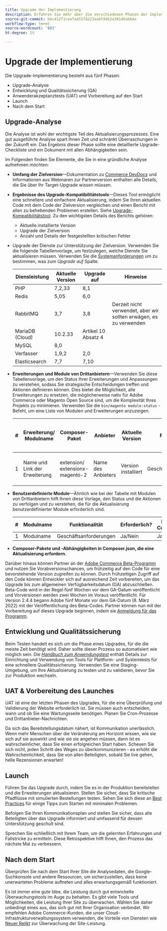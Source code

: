 ```yaml
---
title: Upgrade der Implementierung
description: Erfahren Sie mehr über die verschiedenen Phasen der Implementierung von Upgrades für Adobe Commerce- und Magento Open Source-Projekte.
source-git-commit: bbc412f1ceafaa557d223aabfd4b2a381d6ab04a
workflow-type: tm+mt
source-wordcount: '883'
ht-degree: 1%

---
```



# Upgrade der Implementierung

Die Upgrade-Implementierung besteht aus fünf Phasen:

- Upgrade-Analyse
- Entwicklung und Qualitätssicherung (QA)
- Anwenderakzeptanztests (UAT) und Vorbereitung auf den Start
- Launch
- Nach dem Start

## Upgrade-Analyse

Die Analyse ist wohl der wichtigste Teil des Aktualisierungsprozesses. Eine gut ausgeführte Analyse spart Ihnen Zeit und schränkt Überraschungen in der Zukunft ein. Das Ergebnis dieser Phase sollte eine detaillierte Upgrade-Checkliste und ein Dokument mit allen Abhängigkeiten sein.

Im Folgenden finden Sie Elemente, die Sie in eine gründliche Analyse aufnehmen möchten:

- **Umfang der Zielversion**—Dokumentation zu [Commerce DevDocs](https://devdocs.magento.com) und Informationen aus Webinaren zur Partnerversion enthalten alle Details, die Sie über Ihr Target-Upgrade wissen müssen.

- **Ergebnisse des Upgrade-Kompatibilitätstools**—Dieses Tool ermöglicht eine schnellere und einfachere Aktualisierung, indem Sie Ihren aktuellen Code mit dem Code der Zielversion vergleichen und einen Bericht mit allen zu behebenden Problemen erstellen. Siehe [Upgrade-Kompatibilitätstool](../upgrade-compatibility-tool/overview.md). Zu den wichtigsten Details des Berichts gehören:

   - Aktuelle installierte Version
   - Upgrade der Zielversion
   - Anzahl und Details der festgestellten kritischen Fehler

- Upgrade der Dienste zur Unterstützung der Zielversion. Verwenden Sie die folgende Tabellenvorlage, um festzulegen, welche Dienste Sie aktualisieren müssen. Verwenden Sie die [Systemanforderungen](https://devdocs.magento.com/guides/v2.4/install-gde/system-requirements.html) um zu bestimmen, was zum _Upgrade auf_ Spalte.


   | Diensleistung | Aktuelle Version | Upgrade auf | Hinweise |
   |-----------------|-----------------|------------|----------------------------------------------------------|
   | PHP | 7,2,33 | 8,1 |  |
   | Redis | 5,05 | 6,0 |  |
   | RabbitMQ | 3,7 | 3,8 | Derzeit nicht verwendet, aber wir sollten erwägen, es zu verwenden |
   | MariaDB (Cloud) | 10.2.33 | Artikel 10 Absatz 4 |  |
   | MySQL | 8,0 |  |  |
   | Verfasser | 1,9,2 | 2,0 |  |
   | Elasticsearch | 7,7 | 7,10 |  |

- **Erweiterungen und Module von Drittanbietern**—Verwenden Sie diese Tabellenvorlage, um den Status Ihrer Erweiterungen und Anpassungen zu verstehen, sodass Sie strategische Entscheidungen treffen und Aktionen definieren können. Dies bietet die Möglichkeit, alle Erweiterungen zu ersetzen, die möglicherweise nativ für Adobe Commerce oder Magento Open Source sind, um die Komplexität Ihres Projekts zu minimieren. Verwenden Sie die `bin/magento module:status` -Befehl, um eine Liste von Modulen und Erweiterungen anzuzeigen.

   | # | Erweiterung/<br>Modulname | Composer-Paket | Anbieter | Aktuelle Version | Funktionalität | Kompatibel mit der neuesten<br>Commerce-Version? | Probleme | Nativ für Commerce? | Aktion | Hinweise |
   |---|-----------------------------|------------------------------------|-------------|-------------------|-----------------------|---------------------------------------------|--------------------------------------------------|---------------------|-------------------------|-------|
   | 1 | Name und Link der Erweiterung | extension/<br>extensionx-magento-2 | Name des Anbieters | Version installiert | Geschäftsanforderungen | Ja/Nein | Auflisten identifizierter Probleme mit dieser Erweiterung | Ja/Nein | Keep/Replace/<br>Entfernen |  |

- **Benutzerdefinierte Module**—Ähnlich wie bei der Tabelle mit Modulen von Drittanbietern hilft Ihnen diese Vorlage, den Status und die Aktionen zu verfolgen und zu verstehen, die für die Aktualisierung benutzerdefinierter Module erforderlich sind.

   | # | Modulname | Funktionalität | Erforderlich? | Nativ für Commerce? | Aktion | Hinweise |
   |---|--------------|-----------------------|-----------|---------------------|---------------------|-------|
   | 1 | Modulname | Geschäftsanforderungen | Ja/Nein | Ja/Nein | Behalten/Ersetzen/Entfernen |  |

- **Composer-Pakete und -Abhängigkeiten in Composer.json, die eine Aktualisierung erfordern.**

Darüber hinaus können Partner an der [Adobe Commerce Beta-Programm](https://devdocs.magento.com/release/beta-program.html) und nutzen Sie Vorabversionschancen, um frühzeitig auf den Code für eine bevorstehende Version zugreifen zu können. Durch frühzeitigen Zugriff auf den Code können Entwickler sich auf ausreichend Zeit vorbereiten, um das Upgrade bis zum allgemeinen Verfügbarkeitsdatum (GA) abzuschließen. Beta-Code wird in der Regel fünf Wochen vor dem GA-Datum veröffentlicht und Vorversionen werden zwei Wochen im Voraus veröffentlicht. Für Version 2.4.4 begann Adobe fünf Monate vor dem GA-Datum (8. März 2022) mit der Veröffentlichung des Beta-Codes. Partner können nun mit der Vorbereitung auf dieses Upgrade beginnen, indem sie [Anmeldung für das Programm](https://community.magento.com/t5/Magento-DevBlog/BREAKING-NEWS-2-4-4-beta-releases-are-coming-soon/ba-p/484310).

## Entwicklung und Qualitätssicherung

Beim Testen handelt es sich um die Phase eines Upgrades, für die die meiste Zeit benötigt wird. Daher sollte dieser Prozess so automatisiert wie möglich sein. Die _[Handbuch zum Anwendungstest](https://devdocs.magento.com/guides/v2.4/test/testing.html)_ enthält Details zur Einrichtung und Verwendung von Tools für Plattform- und Systemtests für eine schnellere Qualitätssicherung. Verwenden Sie eine Staging-Umgebung, um Ihre Aktualisierung zu testen und zu validieren, bevor Sie zur Produktion wechseln.

## UAT &amp; Vorbereitung des Launches

UAT ist eine der letzten Phasen des Upgrades, für die eine Überprüfung und Validierung der Website erforderlich ist. Sie müssen auch entscheiden, wann und ob Sie eine Wartungsseite benötigen. Planen Sie Cron-Prozesse und Drittanbieter-Nachrichten.

Da sich das Bereitstellungsdatum nähert, ist Kommunikation unerlässlich. Wenn mehr Menschen über die Veränderung am Horizont wissen, wie sie sich auf sie auswirkt und wie sie sie angehen müssen, dann ist es wahrscheinlicher, dass Sie einen erfolgreichen Start haben. Scheuen Sie sich nicht, jeden Schritt des Weges zu überkommunizieren - es erhöht die Wahrscheinlichkeit, dass Sie von allen Beteiligten, sobald Sie live gehen, helle Rezensionen erwarten!

## Launch

Führen Sie das Upgrade durch, indem Sie es in der Produktion bereitstellen und die Erweiterungen aktualisieren. Stellen Sie sicher, dass Sie kritische Pfadflüsse mit simulierten Bestellungen testen. Sehen Sie sich diese an [Best Practices](../prepare/best-practices.md) für einige Tipps zum Starten mit minimalen Problemen.

Befolgen Sie Ihren Kommunikationsplan und stellen Sie sicher, dass alle Beteiligten über das Upgrade informiert und umfassend für dessen Unterstützung geschult sind.

Sprechen Sie schließlich mit Ihrem Team, um die gelernten Erfahrungen und Fallstricke zu ermitteln. Diese Retrospektive hilft Ihnen, den Prozess das nächste Mal zu verbessern.

## Nach dem Start

Überprüfen Sie nach dem Start Ihrer Site die Analysedaten, die Google-Suchkonsole und andere Ressourcen, um sicherzustellen, dass keine unerwarteten Probleme auftreten und alles erwartungsgemäß funktioniert.

Es ist immer eine gute Idee, die Leistung durch gut entwickelte Überwachungstools im Auge zu behalten. Es gibt viele Tools und Möglichkeiten, die Leistung Ihrer Site zu überwachen. Wählen Sie daher unbedingt eines aus, das sich gut mit Ihrer Organisation verbindet. Wir empfehlen Adobe Commerce-Kunden, die unser Cloud-Infrastrukturverwaltungssystem verwenden, die Vorteile von Diensten wie [Neuer Relikt](https://devdocs.magento.com/cloud/project/new-relic.html) zur Überwachung der Site-Leistung.
